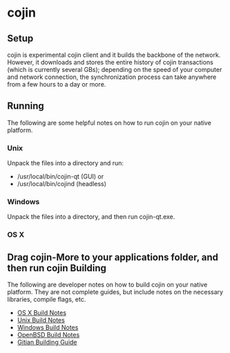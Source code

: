 cojin
=============

Setup
---------------------
cojin is experimental cojin client and it builds the backbone of the network. However, it downloads and stores the entire history of cojin transactions (which is currently several GBs); depending on the speed of your computer and network connection, the synchronization process can take anywhere from a few hours to a day or more.


Running
---------------------
The following are some helpful notes on how to run cojin on your native platform.

### Unix

Unpack the files into a directory and run:

- /usr/local/bin/cojin-qt (GUI) or
- /usr/local/bin/cojind (headless)

### Windows

Unpack the files into a directory, and then run cojin-qt.exe.

### OS X

Drag cojin-More to your applications folder, and then run cojin
Building
---------------------
The following are developer notes on how to build cojin on your native platform. They are not complete guides, but include notes on the necessary libraries, compile flags, etc.

- [OS X Build Notes](build-osx.md)
- [Unix Build Notes](build-unix.md)
- [Windows Build Notes](build-windows.md)
- [OpenBSD Build Notes](build-openbsd.md)
- [Gitian Building Guide](gitian-building.md)

